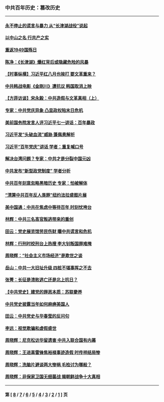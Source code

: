 ### 中共百年历史：篡改历史
---
#### [永不停止的谎言与暴力 从“长津湖战役”说起](../../pages/nf1176115/n13494094.md?11010430) 
#### [以中山之名 行共产之实](../../pages/nf1176115/n13346437.md?11010430) 
#### [重返1949国殇日](../../pages/nf1176115/n13346372.md?11010430) 
#### [陈净：《长津湖》爆红背后或隐藏危险的风暴](../../pages/nf1176115/n13314364.md?11010430) 
#### [【时事纵横】习近平红八月也挨打 要文革重来？](../../pages/nf1176115/n13231393.md?11010430) 
#### [中共韩战电影《金刚川》遭抗议 韩国取消上映](../../pages/nf1176115/n13219114.md?11010430) 
#### [【方菲访谈】宋永毅：中共造假与文革真相（上）](../../pages/nf1176115/n13200760.md?11010430) 
#### [专家：中共党庆异象 凸显政权陷末日危机](../../pages/nf1176115/n13067084.md?11010430) 
#### [美前国务院发言人评习近平七一讲话：百年暴政](../../pages/nf1176115/n13066986.md?11010430) 
#### [习近平发“头破血流”威胁 蓬佩奥解析](../../pages/nf1176115/n13063604.md?11010430) 
#### [习近平“百年党庆”讲话 学者：重复喊口号](../../pages/nf1176115/n13061411.md?11010430) 
#### [解决台湾问题？专家：中共才是分裂中国元凶](../../pages/nf1176115/n13060811.md?11010430) 
#### [中共发布“新型政党制度” 学者分析](../../pages/nf1176115/n13056354.md?11010430) 
#### [中共百年刻意忽略黑暗历史 专家：怕被解体](../../pages/nf1176115/n13056056.md?11010430) 
#### [“清算中共百年反人类罪”纽约法拉盛图片展](../../pages/nf1176115/n13052220.md?11010430) 
#### [美中国通：中共在焦虑中等待百年 时刻忧垮台](../../pages/nf1176115/n13048820.md?11010430) 
#### [林辉：中共三名高官叛逃带来的重创](../../pages/nf1176115/n13035206.md?11010430) 
#### [田云：党史展览馆劳民伤财 曝中共谎言和危机](../../pages/nf1176115/n13033900.md?11010430) 
#### [林辉：行刑时绞刑台上热搜 李大钊叛国罪难掩](../../pages/nf1176115/n13031965.md?11010430) 
#### [周晓辉：“社会主义市场经济”是欺世之谈](../../pages/nf1176115/n13024090.md?11010430) 
#### [岳山：中共一大旧址升级 四桩不堪事挥之不去](../../pages/nf1176115/n13021697.md?11010430) 
#### [张菁：长征是溃败逃亡还是北上抗日？](../../pages/nf1176115/n13020585.md?11010430) 
#### [【中共党史】建党的罪恶本质：苏联豢养](../../pages/nf1176115/n13011888.md?11010430) 
#### [中共党史披露当年如何麻痹美国人](../../pages/nf1176115/n12966400.md?11010430) 
#### [田云：中共党史与华春莹的反问句](../../pages/nf1176115/n12765178.md?11010430) 
#### [李远：视觉欺骗和虚假盛世](../../pages/nf1176115/n12993376.md?11010430) 
#### [周晓辉：尼克松访华留遗害 中共入联合国有内幕](../../pages/nf1176115/n12991422.md?11010430) 
#### [周晓辉：王进喜雷锋焦裕禄事迹造假 时传祥结局惨](../../pages/nf1176115/n12985497.md?11010430) 
#### [周晓辉：洗脑片避谈两大惨祸 毛检讨为哪般？](../../pages/nf1176115/n12971285.md?11010430) 
#### [周晓辉：非保家卫国无细菌战 揭朝鲜战争十大真相](../../pages/nf1176115/n12954161.md?11010430) 

---
#### 第 [ [8](./8.md?11010430) / [7](./7.md?11010430) / [6](./6.md?11010430) / [5](./5.md?11010430) / [4](./4.md?11010430) / [3](./3.md?11010430) / [2](./2.md?11010430) / [1](./1.md?11010430) ] 页
